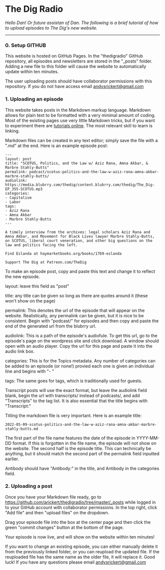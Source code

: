 # The Dig Radio

*Hello Dan! Or future assistan of Dan. The following is a brief tutorial of how to upload episodes to The Dig's new website.*

-----


### 0. Setup GITHUB

This website is hosted on GitHub Pages. In the "thedigradio" GitHub repository, all episodes and newsletters are stored in the "_posts" folder. Adding a new file to this folder will cause the website to automatically update within ten minutes.

The user uploading posts should have collaborator permissions with this repository. If you do not have access email andysrickert@gmail.com

### 1. Uploading an episode

This website takes posts in the Markdown markup language. Markdown allows for plain text to be formatted with a very minimal amount of coding. Most of the existing pages use very little Markdown tricks, but if you want to experiment there are [tutorials online](https://commonmark.org/help/). The most relevant skill to learn is linking.

Markdown files can be created in any text editor; simply save the file with a ".md" at the end. Here is an example episode post:

```
---
layout: post
title: "SCOTUS, Politics, and the Law w/ Aziz Rana, Amna Akbar, & Marbre Stahly-Butts"
permalink: podcast/scotus-politics-and-the-law-w-aziz-rana-amna-akbar-marbre-stahly-butts/
audiolink: https://media.blubrry.com/thedig/content.blubrry.com/thedig/The_Dig-EP_355-SCOTUS.mp3
categories: 
- Capitalism
- Labor
tags: 
- Aziz Rana
- Amna Akbar
- Marbre Stahly-Butts
---

A timely interview from the archives: legal scholars Aziz Rana and Amna Akbar, and Movement for Black Lives lawyer Marbre Stahly-Butts, on SCOTUS, liberal court veneration, and other big questions on the law and politics facing the left.

Find Eslanda at haymarketbooks.org/books/1769-eslanda

Support The Dig at Patreon.com/TheDig

```

To make an episode post, copy and paste this text and change it to reflect the new episode.

layout: leave this field as "post"

title: any title can be given so long as there are quotes around it (these won't show on the page)

permalink: This denotes the url of the episode that will appear on the website. Realistically, any permalink can be given, but it is nice to be consistent. Begin with "podcast/" for episodes and then copy and paste the end of the generated url from the blubrry url.

audiolink: This is a path of the episode's audiofule. To get this url, go to the episode's page on the wordpress site and click download. A window should open with an audio player. Copy the url for this page and paste it into the audio link box.

categories: This is for the Topics metadata. Any number of categories can be added to an episode (or none!) provied each one is given an individual line and begins with "- "

tags: The same goes for tags, which is traditionally used for guests.



Transcript posts will use the exact format, but leave the audiolink field blank, begin the url with transcripts/ instead of podcasts/, and add "Transcripts" to the tag list. It is also essential that the title begins with "Transcript:"


Titling the markdown file is very important. Here is an example title:

```
2022-05-09-scotus-politics-and-the-law-w-aziz-rana-amna-akbar-marbre-stahly-butts.md
```

The first part of the file name features the date of the episode in YYYY-MM-DD format. If this is forgotten in the file name, the episode will not show on the website. The second half is the episode title. This can technically be anything, but it should match the second part of the permalink field inputted earlier.

Antibody should have "Antibody:" in the title, and Antibody in the categories field.

### 2. Uploading a post

Once you have your Markdown file ready, go to https://github.com/arickert/thedigradio/tree/master/_posts while logged in to your GitHub account with collaborator permissions. In the top right, click "Add file" and then "upload files" on the dropdown.

Drag your episode file into the box at the center page and then click the green "commit changes" button at the bottom of the page.

Your episode is now live, and will show on the website within ten minutes!

 If you want to change an existing episode, you can either manually delete it from the previously linked folder, or you can reupload the updated file. If the reuploaded file has the same name as the older file, it will replace it. Good luck! If you have any questions please email andysrickert@gmail.com


